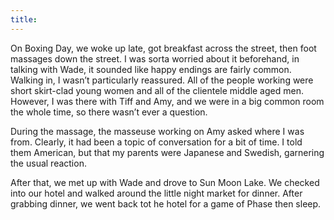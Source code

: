 ```yaml
---
title:
---
```


On Boxing Day, we woke up late, got breakfast across the street, then foot massages down the street. I was sorta worried about it beforehand, in talking with Wade, it sounded like happy endings are fairly common. Walking in, I wasn’t particularly reassured. All of the people working were short skirt-clad young women and all of the clientele middle aged men. However, I was there with Tiff and Amy, and we were in a big common room the whole time, so there wasn’t ever a question.

During the massage, the masseuse working on Amy asked where I was from. Clearly, it had been a topic of conversation for a bit of time. I told them American, but that my parents were Japanese and Swedish, garnering the usual reaction.

After that, we met up with Wade and drove to Sun Moon Lake. We checked into our hotel and walked around the little night market for dinner. After grabbing dinner, we went back tot he hotel for a game of Phase then sleep.
